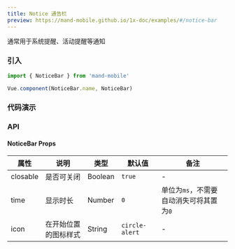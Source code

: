 ```yaml
---
title: Notice 通告栏
preview: https://mand-mobile.github.io/1x-doc/examples/#/notice-bar
---
```


通常用于系统提醒、活动提醒等通知

### 引入

```javascript
import { NoticeBar } from 'mand-mobile'

Vue.component(NoticeBar.name, NoticeBar)
```


### 代码演示
<!-- DEMO -->

### API

#### NoticeBar Props
|属性 | 说明 | 类型 | 默认值 | 备注|
|----|-----|------|------|------|
|closable|是否可关闭|Boolean|`true`|-|
|time|显示时长|Number|`0`|单位为`ms`，不需要自动消失可将其置为`0`|
|icon|在开始位置的图标样式|String|`circle-alert`|-|

